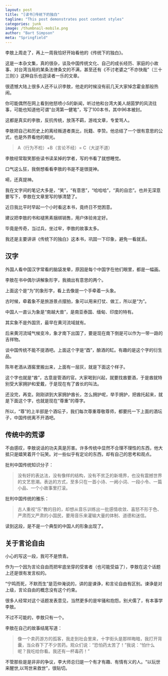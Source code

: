 ```yaml
---
layout: post
title: "[读书]传统下的独白"
tagline: "This post demonstrates post content styles"
categories: junk
image: /thumbnail-mobile.png
author: "Bart Simpson"
meta: "Springfield"
---
```


李敖上周走了，再上一周我恰好开始看他的《传统下的独白》。

这是一本杂文集，真的很杂，谈及中国传统文化、自己的成长经历、家庭的小故事、对台湾当局的某条法律条文的不满，甚至还有《不讨老婆之“不亦快哉”（三十三则）》这种自乐也逗读者一乐的文章。

很遗憾大陆上很多人还不认识李敖，他走的时候没有前几天大家悼念霍金那般热闹。

你可能偶然在网上看到他怒喷小S的新闻，听过他和台湾大美人胡茵梦的风流往事，可能也知道他可谓“台湾第一健笔”，写了100本书，其中96本被封。

这都是真实的李敖，反抗传统，放荡不羁，游戏文章，专爱骂人。

李敖把自己和历史上的离经叛道者类比，阮籍、李贽。他总结了一个很有意思的公式，也是外界看他的眼光。
>A（行为不检）+B（言论不经）= C（大逆不道）

李敖经常取笑那些读书读呆掉的学者，写的书看了就想睡觉。

口气这么狂，我倒想看看李敖的书是不是很提神。

嗬，还真提神。

我在文字间的笔记大多是，“笑”，“有意思”，“哈哈哈”，“真的自恋”。也并无深意要写下，李敖在文章里写的够清楚了。

近日我比平时早起一个小时看这本书，竟终日不觉困意。

建议把李敖的书和褪黑素捆绑销售，用户体验肯定好。

毕竟是传奇，当过兵，坐过牢，李敖的故事太多。

我还是主要讲讲《传统下的独白》这本书，巩固一下印象，避免一看就丢。

## 汉字
外国人看中国汉字常看的脑袋发晕，原因是每个中国字在他们眼里，都是一幅画。

李敖在书中偶尔讲解象形字，我摘出有意思的两个。

上面这个是“为”的象形字，看上去像是一个手牵着一头象。

古时候，牵着象不是旅游景点摆拍，象可以用来打仗、做工，所以是“为”。

中国人一直认为象是“南越大兽”，是南亚泰国、缅甸、印度的特有。

其实象不是外国货，最早在黄河流域就有。

后来黄河流域气候变冷，象才南下出国了，要是现在南下倒是可以作为一带一路的吉祥物。

谈中国传统不能不提酒吧。上面这个字是“酉”，酿酒的缸。有趣的是这个字的衍生品。

陈年老酒从酒窖里搬出来，上面有一层灰，就是下面这个样子。

这个字也就是“酋”，古意是管酒的官。大家喝到兴起，就要找酋要酒，于是酋就特别受大家拥护和爱戴，于是现在有了酋长的叫法。

还没完，再变。刚刚讲到大家拥护酋长，怎么拥护呢，举手拥护，把酋托起来，就是下面这个字，也就是现在“尊重”的尊字。

所以，“尊”的上半部是个酒坛子，我们每次尊重尊敬尊师，都要托一下上面的酒坛子，中国传统离不开酒吧。

## 传统中的荒谬

不由感叹，李敖说话的功夫真是厉害。许多传统中显然不合理不理性的东西，他大抵只是嬉笑着开个玩笑。对一些似乎有定论的东西，却有自己的思考和观点。

批判中国传统知识分子：
>没有好的表达法，没有像样的结构，没有不贫乏的新境界，也没有震撼世界的文艺思潮。表达的方式，至多只在一首小诗、一阙小词、一段小令、一篇小品、一个小故事里打滚。

批判中国传统的雅乐：
>古人重视“乐”教的目的，却想从音乐训练出一批感情收敛、喜怒不形于色、严肃而又严肃的小国民，要用音乐来灌输大量的体制、道德和迷信。

读到这段，是不是一个典型的中国人的形象出现了。


## 关于言论自由

小心的写这一段，我可不是愤青。

作为一个因为言论自由而把牢底坐穿的受害者（也可能受益了），李敖在这个话题上还是很有发言权的。

“宁鸣而死，不默而生”是范仲淹说的，讲的是谏诤，和言论自由有区别。谏诤是对上级，言论自由的概念没有这个约束。

很多人经常对这个话题发表意见，当然更多的是牢骚和抱怨。别犬儒了，有本事学李敖。

不过不可能的，李敖只有一个。

李敖在自己的故事结尾写道：

>像一个卖药游方的孤客，我走到社会里来，十字街头是那样晦暗，我打开背囊，当众吞下了不少苦药。观众们说：“恐怕药太苦了！”我说：“怕什么呢？我吃给你看。我还有一杯毒药！”

不管那些是是非非的争议，李大师总归是一个有才有趣、有情有义的人。“以玩世来醒世,以骂世来救世”，很贴切。
